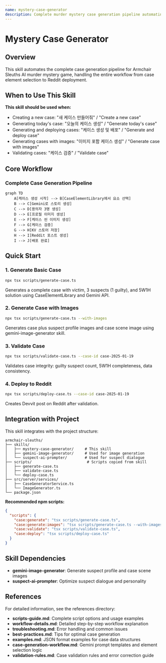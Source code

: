 ```yaml
---
name: mystery-case-generator
description: Complete murder mystery case generation pipeline automating story creation, suspect generation, image creation, validation, and Reddit deployment. Use when creating new daily cases, generating cases with images, deploying to Reddit, or validating case integrity. Includes CaseElementLibrary integration and KV store management.
---
```


# Mystery Case Generator

## Overview

This skill automates the complete case generation pipeline for Armchair Sleuths AI murder mystery game, handling the entire workflow from case element selection to Reddit deployment.

## When to Use This Skill

**This skill should be used when:**
- Creating a new case: "새 케이스 만들어줘" / "Create a new case"
- Generating today's case: "오늘의 케이스 생성" / "Generate today's case"
- Generating and deploying cases: "케이스 생성 및 배포" / "Generate and deploy case"
- Generating cases with images: "이미지 포함 케이스 생성" / "Generate case with images"
- Validating cases: "케이스 검증" / "Validate case"

## Core Workflow

### Complete Case Generation Pipeline

```mermaid
graph TD
    A[케이스 생성 시작] --> B[CaseElementLibrary에서 요소 선택]
    B --> C[Gemini로 스토리 생성]
    C --> D[용의자 3명 생성]
    D --> E[프로필 이미지 생성]
    E --> F[케이스 씬 이미지 생성]
    F --> G[케이스 검증]
    G --> H[KV 스토어 저장]
    H --> I[Reddit 포스트 생성]
    I --> J[배포 완료]
```

## Quick Start

### 1. Generate Basic Case

```bash
npx tsx scripts/generate-case.ts
```

Generates a complete case with victim, 3 suspects (1 guilty), and 5W1H solution using CaseElementLibrary and Gemini API.

### 2. Generate Case with Images

```bash
npx tsx scripts/generate-case.ts --with-images
```

Generates case plus suspect profile images and case scene image using gemini-image-generator skill.

### 3. Validate Case

```bash
npx tsx scripts/validate-case.ts --case-id case-2025-01-19
```

Validates case integrity: guilty suspect count, 5W1H completeness, data consistency.

### 4. Deploy to Reddit

```bash
npx tsx scripts/deploy-case.ts --case-id case-2025-01-19
```

Creates Devvit post on Reddit after validation.

## Integration with Project

This skill integrates with the project structure:

```
armchair-sleuths/
├── skills/
│   ├── mystery-case-generator/     # This skill
│   ├── gemini-image-generator/     # Used for image generation
│   └── suspect-ai-prompter/        # Used for suspect dialogue
├── scripts/                         # Scripts copied from skill
│   ├── generate-case.ts
│   ├── validate-case.ts
│   └── deploy-case.ts
├── src/server/services/
│   ├── CaseGeneratorService.ts
│   └── ImageGenerator.ts
└── package.json
```

**Recommended npm scripts:**
```json
{
  "scripts": {
    "case:generate": "tsx scripts/generate-case.ts",
    "case:generate:images": "tsx scripts/generate-case.ts --with-images",
    "case:validate": "tsx scripts/validate-case.ts",
    "case:deploy": "tsx scripts/deploy-case.ts"
  }
}
```

## Skill Dependencies

- **gemini-image-generator**: Generate suspect profile and case scene images
- **suspect-ai-prompter**: Optimize suspect dialogue and personality

## References

For detailed information, see the references directory:

- **scripts-guide.md**: Complete script options and usage examples
- **workflow-details.md**: Detailed step-by-step workflow explanation
- **troubleshooting.md**: Error handling and common issues
- **best-practices.md**: Tips for optimal case generation
- **examples.md**: JSON format examples for case data structures
- **case-generation-workflow.md**: Gemini prompt templates and element selection logic
- **validation-rules.md**: Case validation rules and error correction guide
